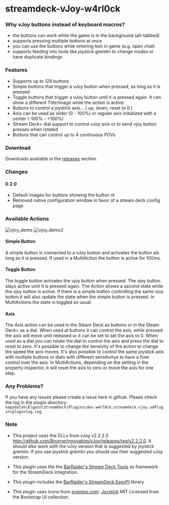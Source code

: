 # streamdeck-vJoy-w4rl0ck

### Why vJoy buttons instead of keyboard macros?

- the buttons can work while the game is in the background (alt-tabbed)
- supports pressing multiple buttons at once
- you can use the buttons while entering text in game (e.g. open chat)
- supports feeding into tools like joystick gremlin to change modes or have duplicate bindings

### Features

- Supports up to 128 buttons
- Simple buttons that trigger a vJoy button when pressed, as long as it is pressed
- Toggle buttons that trigger a vJoy button until it is pressed again. It can show a different Title/Image while the action is active.
- Buttons to control a joystick axis... ( up, down, reset to 0 )
- Axis can be used as slider (0 - 100%) or regular axis initialized with a center (-100% - +100%)
- Stream Deck+ dial support to control vJoy axis or to send vjoy button presses when rotated
- Buttons that can control up to 4 continuous POVs

### Download

Downloads available in the [releases](https://github.com/bastianh/streamdeck-vjoy-w4rl0ck/releases) section.

### Changes

#### 0.2.0
* Default images for buttons showing the button id
* Removed native configuration window in favor of a stream deck config page

### Available Actions

![vjoy_demo](https://github.com/bastianh/streamdeck-vjoy-w4rl0ck/assets/17590/f528fc4a-83e2-4eb5-9f27-414e96fe7b40) ![vjoy_demo2](https://github.com/bastianh/streamdeck-vjoy-w4rl0ck/assets/17590/b5d401df-d58a-4be9-be27-339b5b0f0a99)

#### Simple Button

A simple button is connected to a vJoy button and activates the button als long as it is pressed.
If used in a MultiAction the button is active for 100ms.

#### Toggle Button 

The toggle button activates the vjoy button when pressed. The vjoy button stays active until it is pressed again. The Action shows a second state while the vjoy button is active.
If there is a simple button controlling the same vjoy button it will also update the state when the simple button is pressed.
In MultiActions the state is toggled as usual.

#### Axis 

The Axis action can be used in the Steam Deck as buttons or in the Steam Deck+ as a dial.
When used at buttons it can control the axis, while pressed the axis will move until released or it can be set to set the axis to 0.
When used as a dial you can rotate the dial to control the axis and press the dial to reset to zero.
It's possible to change the sensivity of the action to change the speed the axis moves.
It's also possible to control the same joystick axis with multiple buttons or dials with different sensitivitys to have a finer control over the axis.
In MultiActions, depending on the setting in the property inspector, it will reset the axis to zero or move the axis for one step.

### Any Problems?

If you have any issues please create a issue here in github. Please check the log in the plugin directory: `%appdata%\Elgato\StreamDeck\Plugins\dev.w4rl0ck.streamdeck.vjoy.sdPlugin\pluginlog.log` 

### Note

- This project uses the DLLs from vJoy v2.2.2.0 http://github.com/BrunnerInnovation/vJoy/releases/tag/v2.2.2.0. 
It should also work with the vJoy version that is suggested by joystick gremlin. If you use joystick gremlin you should use their suggested vJoy version. 

- This plugin uses the the [BarRaider's Stream Deck Tools](https://github.com/BarRaider/streamdeck-tools) as framework for the StreamDeck integration.

- This plugin includes the [BarRaider's StreamDeck EasyPI](https://github.com/BarRaider/streamdeck-easypi) library

- This plugin uses icons from [svgrepo.com](https://www.svgrepo.com/): [Joystick](https://www.svgrepo.com/svg/344949/joystick) MIT Licensed from the Bootstrap UI collection.